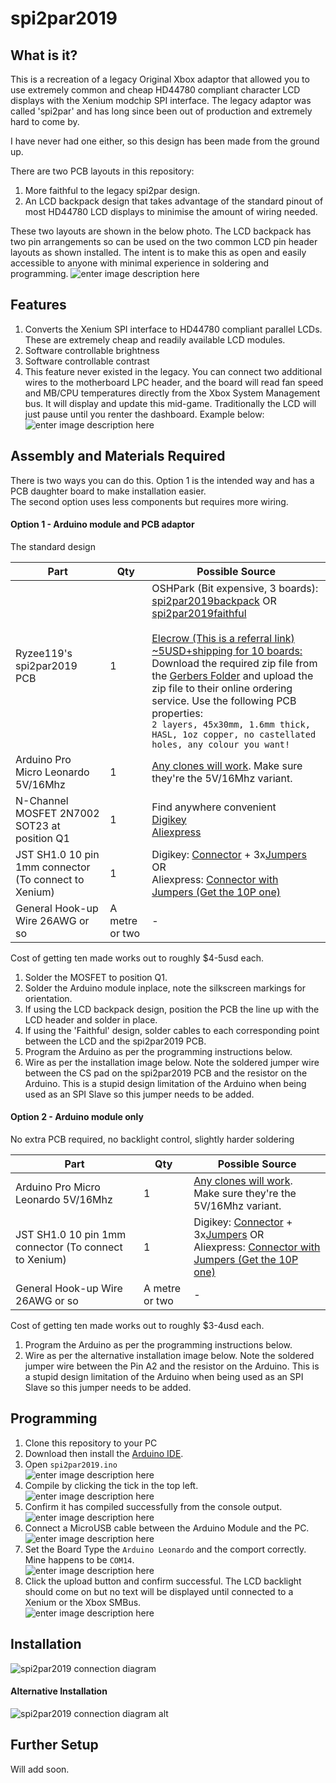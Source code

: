 

# spi2par2019

## What is it?
This is a recreation of a legacy Original Xbox adaptor that allowed you to use extremely common and cheap HD44780 compliant character LCD displays with the Xenium modchip SPI interface. The legacy adaptor was called 'spi2par' and has long since been out of production and extremely hard to come by.

I have never had one either, so this design has been made from the ground up.

There are two PCB layouts in this repository:

1. More faithful to the legacy spi2par design.
2. An LCD backpack design that takes advantage of the standard pinout of most HD44780 LCD displays to minimise the amount of wiring needed.

These two layouts are shown in the below photo. The LCD backpack has two pin arrangements so can be used on the two common LCD pin header layouts as shown installed. The intent is to make this as open and easily accessible to anyone with minimal experience in soldering and programming.
![enter image description here](https://raw.githubusercontent.com/Ryzee119/spi2par2019/master/images/boards.jpg)

## Features
1. Converts the Xenium SPI interface to HD44780 compliant parallel LCDs. These are extremely cheap and readily available LCD modules.
2. Software controllable brightness
3. Software controllable contrast
4. This feature never existed in the legacy. You can connect two additional wires to the motherboard LPC header, and the board will read fan speed and MB/CPU temperatures directly from the Xbox System Management bus. It will display and update this mid-game. Traditionally the LCD will just pause until you renter the dashboard.  Example below:
![enter image description here](https://raw.githubusercontent.com/Ryzee119/spi2par2019/master/images/ingame_temp.jpg)


## Assembly and Materials Required
There is two ways you can do this. Option 1 is the intended way and has a PCB daughter board to make installation easier.  <br> The second option uses less components but requires more wiring.

#### Option 1 - Arduino module and PCB adaptor
The standard design

|Part|Qty | Possible Source|
|--|--|--|
| Ryzee119's spi2par2019 PCB |1| OSHPark (Bit expensive, 3 boards): <br>[spi2par2019backpack](https://oshpark.com/shared_projects/HGCRYTFI) OR<br> [spi2par2019faithful](https://oshpark.com/shared_projects/7YvM7Fwu) <br> <br> [Elecrow (This is a referral link) ~5USD+shipping for 10 boards:](http://www.elecrow.com/referral-program/MTEzNjlqMnQ=/) <br> Download the required zip file from the [Gerbers Folder](https://github.com/Ryzee119/spi2par2019/tree/master/hardware/gerbers) and upload the zip file to their online ordering service. Use the following PCB properties: <br> `2 layers, 45x30mm, 1.6mm thick, HASL, 1oz copper, no castellated holes, any colour you want!`| 
| Arduino Pro Micro Leonardo 5V/16Mhz |1| [Any clones will work](https://www.aliexpress.com/item/New-Pro-Micro-for-arduino-ATmega32U4-5V-16MHz-Module-with-2-row-pin-header-For-Leonardo/32768308647.html). Make sure they're the 5V/16Mhz variant. | 
| N-Channel MOSFET 2N7002 SOT23 at position Q1| 1 |Find anywhere convenient <br> [Digikey](https://www.digikey.com.au/short/p4zbn8)<br> [Aliexpress](https://www.aliexpress.com/item/Free-Shipping-200PCS-2N7002-MOSFET-N-CH-60V-300MA-SOT-23/897983645.html) |
| JST SH1.0 10 pin 1mm connector (To connect to Xenium) | 1 |Digikey: [Connector](https://www.digikey.com.au/product-detail/en/jst-sales-america-inc/SHR-10V-S-B/455-1385-ND/759874) + 3x[Jumpers](https://www.digikey.com.au/product-detail/en/jst-sales-america-inc/ASSHSSH28K152/455-3076-ND/6009452) OR <br> Aliexpress: [Connector with Jumpers (Get the 10P one)](https://www.aliexpress.com/item/5PCS-100MM-SH-1-0-Wire-Cable-Connector-DIY-SH1-0-JST-2-3-4-5/32952366214.html)|
| General Hook-up Wire 26AWG or so| A metre or two |-|

Cost of getting ten made works out to roughly $4-5usd each.
1. Solder the MOSFET to position Q1.
2. Solder the Arduino module inplace, note the silkscreen markings for orientation.
3. If using the LCD backpack design, position the PCB the line up with the LCD header and solder in place. 
4. If using the 'Faithful' design, solder cables to each corresponding point between the LCD and the spi2par2019 PCB.
5. Program the Arduino as per the programming instructions below.
6. Wire as per the installation image below. Note the soldered jumper wire between the CS pad on the spi2par2019 PCB and the resistor on the Arduino. This is a stupid design limitation of the Arduino when being used as an SPI Slave so this jumper needs to be added.

#### Option 2 - Arduino module only
No extra PCB required, no backlight control, slightly harder soldering

|Part|Qty | Possible Source|
|--|--|--|
| Arduino Pro Micro Leonardo 5V/16Mhz |1| [Any clones will work](https://www.aliexpress.com/item/New-Pro-Micro-for-arduino-ATmega32U4-5V-16MHz-Module-with-2-row-pin-header-For-Leonardo/32768308647.html). Make sure they're the 5V/16Mhz variant. | 
| JST SH1.0 10 pin 1mm connector (To connect to Xenium) | 1 |Digikey: [Connector](https://www.digikey.com.au/product-detail/en/jst-sales-america-inc/SHR-10V-S-B/455-1385-ND/759874) + 3x[Jumpers](https://www.digikey.com.au/product-detail/en/jst-sales-america-inc/ASSHSSH28K152/455-3076-ND/6009452) OR <br> Aliexpress: [Connector with Jumpers (Get the 10P one)](https://www.aliexpress.com/item/5PCS-100MM-SH-1-0-Wire-Cable-Connector-DIY-SH1-0-JST-2-3-4-5/32952366214.html)|
| General Hook-up Wire 26AWG or so| A metre or two |-|

Cost of getting ten made works out to roughly $3-4usd each.

1.  Program the Arduino as per the programming instructions below.
2. Wire as per the alternative installation image below. Note the soldered jumper wire between the Pin A2 and the resistor on the Arduino. This is a stupid design limitation of the Arduino when being used as an SPI Slave so this jumper needs to be added.


## Programming

1. Clone this repository to your PC
2. Download then install the [Arduino IDE](https://www.arduino.cc/en/Main/Software).
3. Open `spi2par2019.ino` <br> ![enter image description here](https://i.imgur.com/4Hws0dc.jpg)
4. Compile by clicking the tick in the top left. <br> ![enter image description here](https://i.imgur.com/opNy2Fo.jpg)
5. Confirm it has compiled successfully from the console output. <br> ![enter image description here](https://i.imgur.com/iDf2zib.jpg)
6. Connect a MicroUSB cable between the Arduino Module and the PC. <br> ![enter image description here](https://i.imgur.com/orj2ahq.jpg)
7. Set the Board Type the `Arduino Leonardo` and the comport correctly. Mine happens to be `COM14`. <br> ![enter image description here](https://i.imgur.com/GXofSoA.jpg)
8. Click the upload button and confirm successful. The LCD backlight should come on but no text will be displayed until connected to a Xenium or the Xbox SMBus. <br> ![enter image description here](https://i.imgur.com/dCDJMdK.jpg)

## Installation

![spi2par2019 connection diagram](https://raw.githubusercontent.com/Ryzee119/spi2par2019/master/images/spi2par_connection.jpg)

#### Alternative Installation
![spi2par2019 connection diagram alt](https://raw.githubusercontent.com/Ryzee119/spi2par2019/master/images/spi2par_connection2.jpg)

## Further Setup

Will add soon.
